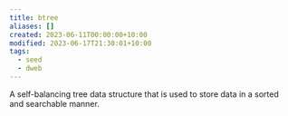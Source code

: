 ```yaml
---
title: btree
aliases: []
created: 2023-06-11T00:00:00+10:00
modified: 2023-06-17T21:30:01+10:00
tags:
  - seed
  - dweb
---
```


A self-balancing tree data structure that is used to store data in a sorted and searchable manner.